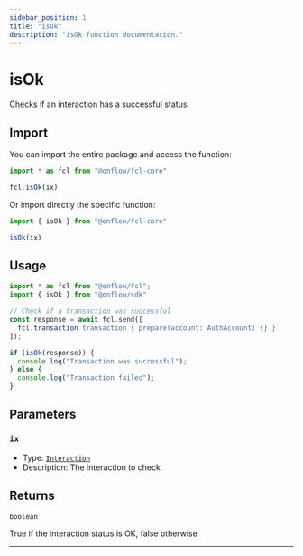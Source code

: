 ```yaml
---
sidebar_position: 1
title: "isOk"
description: "isOk function documentation."
---
```


<!-- THIS DOCUMENT IS AUTO-GENERATED FROM [onflow/fcl-core/../sdk/src/interaction/interaction.ts](https://github.com/onflow/fcl-js/tree/master/packages/fcl-core/../sdk/src/interaction/interaction.ts). DO NOT EDIT MANUALLY -->

# isOk

Checks if an interaction has a successful status.

## Import

You can import the entire package and access the function:

```typescript
import * as fcl from "@onflow/fcl-core"

fcl.isOk(ix)
```

Or import directly the specific function:

```typescript
import { isOk } from "@onflow/fcl-core"

isOk(ix)
```

## Usage

```typescript
import * as fcl from "@onflow/fcl";
import { isOk } from "@onflow/sdk"

// Check if a transaction was successful
const response = await fcl.send([
  fcl.transaction`transaction { prepare(account: AuthAccount) {} }`
]);

if (isOk(response)) {
  console.log("Transaction was successful");
} else {
  console.log("Transaction failed");
}
```

## Parameters

### `ix` 


- Type: [`Interaction`](../types#interaction)
- Description: The interaction to check


## Returns

`boolean`


True if the interaction status is OK, false otherwise

---